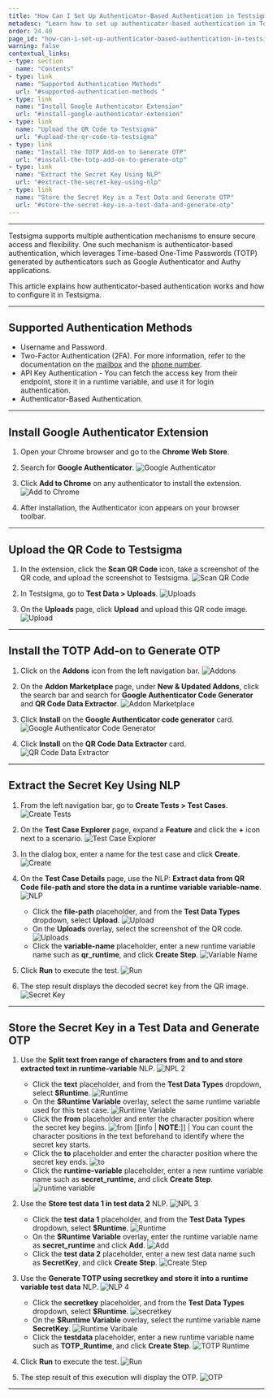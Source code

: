 ```yaml
---
title: "How Can I Set Up Authenticator-Based Authentication in Testsigma?"
metadesc: "Learn how to set up authenticator-based authentication in Testsigma using Time-based One-Time Passwords (TOTP) for secure and flexible access."
order: 24.40
page_id: "how-can-i-set-up-authenticator-based-authentication-in-testsigma-?"
warning: false
contextual_links:
- type: section
  name: "Contents"
- type: link
  name: "Supported Authentication Methods"
  url: "#supported-authentication-methods "
- type: link
  name: "Install Google Authenticator Extension"
  url: "#install-google-authenticator-extension"
- type: link
  name: "Upload the QR Code to Testsigma"
  url: "#upload-the-qr-code-to-testsigma"
- type: link
  name: "Install the TOTP Add-on to Generate OTP"
  url: "#install-the-totp-add-on-to-generate-otp"
- type: link
  name: "Extract the Secret Key Using NLP"
  url: "#extract-the-secret-key-using-nlp"
- type: link
  name: "Store the Secret Key in a Test Data and Generate OTP"
  url: "#store-the-secret-key-in-a-test-data-and-generate-otp"
---
```


---

Testsigma supports multiple authentication mechanisms to ensure secure access and flexibility. One such mechanism is authenticator-based authentication, which leverages Time-based One-Time Passwords (TOTP) generated by authenticators such as Google Authenticator and Authy applications. 

This article explains how authenticator-based authentication works and how to configure it in Testsigma. 

---

## **Supported Authentication Methods**

- Username and Password.
- Two-Factor Authentication (2FA). For more information, refer to the documentation on the [mailbox](https://testsigma.com/docs/test-data/types/mailbox/) and the [phone number](https://testsigma.com/docs/test-data/types/phone-number/). 
- API Key Authentication - You can fetch the access key from their endpoint, store it in a runtime variable, and use it for login authentication.
- Authenticator-Based Authentication.

---

## **Install Google Authenticator Extension**

1. Open your Chrome browser and go to the **Chrome Web Store**.

2. Search for **Google Authenticator**.
   ![Google Authenticator](https://s3.amazonaws.com/static-docs.testsigma.com/new_images/projects/faq/Authenticator_1.png)

3. Click **Add to Chrome** on any authenticator to install the extension.
   ![Add to Chrome](https://s3.amazonaws.com/static-docs.testsigma.com/new_images/projects/faq/Authenticator_2.png)
   
4. After installation, the Authenticator icon appears on your browser toolbar.​

---

## **Upload the QR Code to Testsigma**

1. In the extension, click the **Scan QR Code** icon, take a screenshot of the QR code, and upload the screenshot to Testsigma.
   ![Scan QR Code](https://s3.amazonaws.com/static-docs.testsigma.com/new_images/projects/faq/Authenticator_3.png)

2. In Testsigma, go to **Test Data > Uploads**.
   ![Uploads](https://s3.amazonaws.com/static-docs.testsigma.com/new_images/projects/faq/Authenticator_4.png)

3. On the **Uploads** page, click **Upload** and upload this QR code image.​
   ![Upload](https://s3.amazonaws.com/static-docs.testsigma.com/new_images/projects/faq/Authenticator_5.png)

---

## **Install the TOTP Add-on to Generate OTP**

1. Click on the **Addons** icon from the left navigation bar.
   ![Addons](https://s3.amazonaws.com/static-docs.testsigma.com/new_images/projects/faq/Authentication_19.png)

2. On the **Addon Marketplace** page, under **New & Updated Addons**, click the search bar and search for **Google Authenticator Code Generator** and **QR Code Data Extractor**.
   ![Addon Marketplace](https://s3.amazonaws.com/static-docs.testsigma.com/new_images/projects/faq/Authentication_20.png)

3. Click **Install** on the **Google Authenticator code generator** card. 
   ![Google Authenticator Code Generator](https://s3.amazonaws.com/static-docs.testsigma.com/new_images/projects/faq/Authentication_21.png)

4. Click **Install** on the **QR Code Data Extractor** card. 
   ![QR Code Data Extractor](https://s3.amazonaws.com/static-docs.testsigma.com/new_images/projects/faq/Authenticator_30.1.png)

---

## **Extract the Secret Key Using NLP**

1. From the left navigation bar, go to **Create Tests > Test Cases**.
   ![Create Tests](https://s3.amazonaws.com/static-docs.testsigma.com/new_images/projects/faq/Authenticator_6.png)

2. On the **Test Case Explorer** page, expand a **Feature** and click the **+** icon next to a scenario.
   ![Test Case Explorer](https://s3.amazonaws.com/static-docs.testsigma.com/new_images/projects/faq/Authenticator_7.png)

3. In the dialog box, enter a name for the test case and click **Create**.
   ![Create](https://s3.amazonaws.com/static-docs.testsigma.com/new_images/projects/faq/Authenticator_8.1.png)

4. On the **Test Case Details** page, use the NLP: **Extract data from QR Code file-path and store the data in a runtime variable variable-name**.
   ![NLP](https://s3.amazonaws.com/static-docs.testsigma.com/new_images/projects/faq/Authenticator_9.png)

   - Click the **file-path** placeholder, and from the **Test Data Types** dropdown, select **Upload**. 
    ![Upload](https://s3.amazonaws.com/static-docs.testsigma.com/new_images/projects/faq/Authenticator_10.png)
   - On the **Uploads** overlay, select the screenshot of the QR code. 
    ![Uploads](https://s3.amazonaws.com/static-docs.testsigma.com/new_images/projects/faq/Authenticator_11.png)
   - Click the **variable-name** placeholder, enter a new runtime variable name such as **qr_runtime**, and click **Create Step**.
    ![Variable Name](https://s3.amazonaws.com/static-docs.testsigma.com/new_images/projects/faq/Authenticator_12.png)
  
5. Click **Run** to execute the test.
   ![Run](https://s3.amazonaws.com/static-docs.testsigma.com/new_images/projects/faq/Authenticator_13.png)

6. The step result displays the decoded secret key from the QR image.
   ![Secret Key](https://s3.amazonaws.com/static-docs.testsigma.com/new_images/projects/faq/Authenticator_14.png)

---

## **Store the Secret Key in a Test Data and Generate OTP**

1. Use the **Split text from range of characters from and to and store extracted text in runtime-variable** NLP.
   ![NPL 2](https://s3.amazonaws.com/static-docs.testsigma.com/new_images/projects/faq/Authenticator_15.png)
   
   - Click the **text** placeholder, and from the **Test Data Types** dropdown, select **$Runtime**.
    ![Runtime](https://s3.amazonaws.com/static-docs.testsigma.com/new_images/projects/faq/Authenticator_16.png)
   - On the **$Runtime Variable** overlay, select the same runtime variable used for this test case.
    ![Runtime Variable](https://s3.amazonaws.com/static-docs.testsigma.com/new_images/projects/faq/Authenticator_17.png)
   - Click the **from** placeholder and enter the character position where the secret key begins.
    ![from](https://s3.amazonaws.com/static-docs.testsigma.com/new_images/projects/faq/Authenticator_18.png)
    [[info | **NOTE**:]]
     |  You can count the character positions in the text beforehand to identify where the secret key starts.
   - Click the **to** placeholder and enter the character position where the secret key ends.
    ![to](https://s3.amazonaws.com/static-docs.testsigma.com/new_images/projects/faq/Authenticator_19.png)
   - Click the **runtime-variable** placeholder, enter a new runtime variable name such as **secret_runtime**, and click **Create Step**.
    ![runtime variable](https://s3.amazonaws.com/static-docs.testsigma.com/new_images/projects/faq/Authenticator_20.png)

2. Use the **Store test data 1 in test data 2** NLP.
   ![NPL 3](https://s3.amazonaws.com/static-docs.testsigma.com/new_images/projects/faq/Authenticator_21.png)
   
   - Click the **test data 1** placeholder, and from the **Test Data Types** dropdown, select **$Runtime**.
    ![Runtime](https://s3.amazonaws.com/static-docs.testsigma.com/new_images/projects/faq/Authenticator_22.png)
   - On the **$Runtime Variable** overlay, enter the runtime variable name as **secret_runtime** and click **Add**.
    ![Add](https://s3.amazonaws.com/static-docs.testsigma.com/new_images/projects/faq/Authenticator_23.png)
   - Click the **test data 2** placeholder, enter a new test data name such as **SecretKey**, and click **Create Step**.
    ![Create Step](https://s3.amazonaws.com/static-docs.testsigma.com/new_images/projects/faq/Authenticator_24.png)

3. Use the **Generate TOTP using secretkey and store it into a runtime variable test data** NLP.
   ![NLP 4](https://s3.amazonaws.com/static-docs.testsigma.com/new_images/projects/faq/Authenticator_25.png)

   - Click the **secretkey** placeholder, and from the **Test Data Types** dropdown, select **$Runtime**.
    ![secretkey](https://s3.amazonaws.com/static-docs.testsigma.com/new_images/projects/faq/Authenticator_26.png)
   - On the **$Runtime Variable** overlay, select the runtime variable name **SecretKey**.
    ![Runtime Varibale](https://s3.amazonaws.com/static-docs.testsigma.com/new_images/projects/faq/Authenticator_27.png)
   - Click the **testdata** placeholder, enter a new runtime variable name such as **TOTP_Runtime**, and click **Create Step**.
    ![TOTP Runtime](https://s3.amazonaws.com/static-docs.testsigma.com/new_images/projects/faq/Authenticator_28.png)

4. Click **Run** to execute the test.
   ![Run](https://s3.amazonaws.com/static-docs.testsigma.com/new_images/projects/faq/Authenticator_29.png)

5. The step result of this execution will display the OTP.
   ![OTP](https://s3.amazonaws.com/static-docs.testsigma.com/new_images/projects/faq/Authenticator_30.png)

---